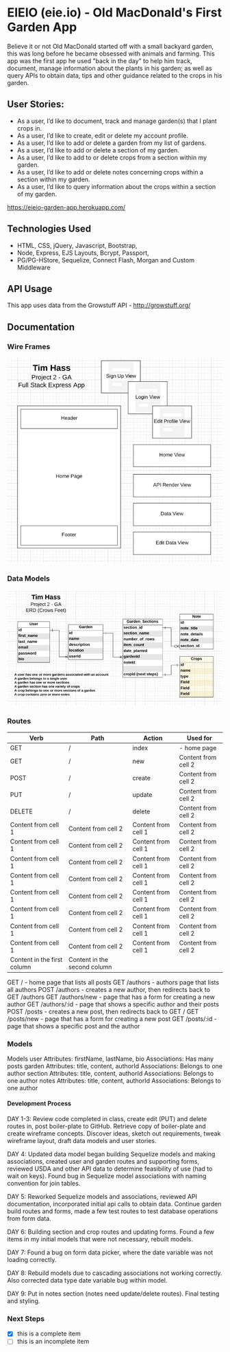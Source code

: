 # EIEIO (eie.io) - Old MacDonald's First Garden App

Believe it or not Old MacDonald started off with a small backyard garden, this was long before he became
obsessed with animals and farming.  This app was the first app he used "back in the day" to help
him track, document, manage information about the plants in his garden; as well as query APIs to
obtain data, tips and other guidance related to the crops in his garden.

## User Stories:
* As a user, I’d like to document, track and manage garden(s) that I plant crops in.
* As a user, I’d like to create, edit or delete my account profile.
* As a user, I’d like to add or delete a garden from my list of gardens.
* As a user, I’d like to add or delete a section of my garden.
* As a user, I’d like to add to or delete crops from a section within my garden.
* As a user, I’d like to add or delete notes concerning crops within a section within my garden.
* As a user, I’d like to query information about the crops within a section of my garden.

https://eieio-garden-app.herokuapp.com/

## Technologies Used
* HTML, CSS, jQuery, Javascript, Bootstrap,
* Node, Express, EJS Layouts, Bcrypt, Passport,
* PG/PG-HStore, Sequelize, Connect Flash, Morgan and Custom Middleware

## API Usage
This app uses data from the Growstuff API - http://growstuff.org/

## Documentation

### Wire Frames
![Image of Wireframes](./readme_images/inital-wireframes-project-2.png)

### Data Models
![Image of Data Models](./readme_images/data-model-project-2.png)

### Routes
Verb | Path | Action | Used for
------------ | ------------- | ------------ | -------------
GET | / | index | - home page
GET | / | new | Content from cell 2
POST | / | create | Content from cell 2
PUT | / | update | Content from cell 2
DELETE | / | delete | Content from cell 2
Content from cell 1 | Content from cell 2 | Content from cell 1 | Content from cell 2
Content from cell 1 | Content from cell 2 | Content from cell 1 | Content from cell 2
Content from cell 1 | Content from cell 2 | Content from cell 1 | Content from cell 2
Content from cell 1 | Content from cell 2 | Content from cell 1 | Content from cell 2
Content from cell 1 | Content from cell 2 | Content from cell 1 | Content from cell 2
Content from cell 1 | Content from cell 2 | Content from cell 1 | Content from cell 2
Content from cell 1 | Content from cell 2 | Content from cell 1 | Content from cell 2
Content from cell 1 | Content from cell 2 | Content from cell 1 | Content from cell 2
Content in the first column | Content in the second column

GET / - home page that lists all posts
GET /authors - authors page that lists all authors
POST /authors - creates a new author, then redirects back to GET /authors
GET /authors/new - page that has a form for creating a new author
GET /authors/:id - page that shows a specific author and their posts
POST /posts - creates a new post, then redirects back to GET /
GET /posts/new - page that has a form for creating a new post
GET /posts/:id - page that shows a specific post and the author

### Models
Models
user
Attributes: firstName, lastName, bio
Associations: Has many posts
garden
Attributes: title, content, authorId
Associations: Belongs to one author
section
Attributes: title, content, authorId
Associations: Belongs to one author
notes
Attributes: title, content, authorId
Associations: Belongs to one author

#### Development Process
DAY 1-3: Review code completed in class, create edit (PUT) and delete routes in, post boiler-plate to GitHub. Retrieve copy of boiler-plate and create wireframe concepts.  Discover ideas, sketch out requirements, tweak wireframe layout, draft data models and user stories.

DAY 4: Updated data model began building Sequelize models and making associations, created user and garden routes and supporting forms, reviewed USDA and other API data to determine feasibility of use (had to wait on keys). Found bug in Sequelize model associations with naming convention for join tables.

DAY 5: Reworked Sequelize models and associations, reviewed API documentation, incorporated initial api calls to obtain data.  Continue garden build routes and forms, made a few test routes to test database operations from form data.

DAY 6: Building section and crop routes and updating forms.  Found a few items in my initial models that were not necessary, rebuilt models.

DAY 7: Found a bug on form data picker, where the date variable was not loading correctly.

DAY 8: Rebuild models due to cascading associations not working correctly. Also corrected data type date variable bug within model.

DAY 9: Put in notes section (notes need update/delete routes).  Final testing and styling.

### Next Steps
- [x] this is a complete item
- [ ] this is an incomplete item
